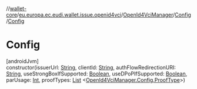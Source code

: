 //[wallet-core](../../../../index.md)/[eu.europa.ec.eudi.wallet.issue.openid4vci](../../index.md)/[OpenId4VciManager](../index.md)/[Config](index.md)/[Config](-config.md)

# Config

[androidJvm]\
constructor(issuerUrl: [String](https://kotlinlang.org/api/latest/jvm/stdlib/kotlin/-string/index.html),
clientId: [String](https://kotlinlang.org/api/latest/jvm/stdlib/kotlin/-string/index.html),
authFlowRedirectionURI: [String](https://kotlinlang.org/api/latest/jvm/stdlib/kotlin/-string/index.html),
useStrongBoxIfSupported: [Boolean](https://kotlinlang.org/api/latest/jvm/stdlib/kotlin/-boolean/index.html),
useDPoPIfSupported: [Boolean](https://kotlinlang.org/api/latest/jvm/stdlib/kotlin/-boolean/index.html),
parUsage: [Int](https://kotlinlang.org/api/latest/jvm/stdlib/kotlin/-int/index.html),
proofTypes: [List](https://kotlinlang.org/api/latest/jvm/stdlib/kotlin.collections/-list/index.html)
&lt;[OpenId4VciManager.Config.ProofType](-proof-type/index.md)&gt;)
